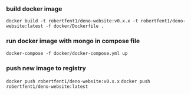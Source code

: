 ### build docker image
```docker build -t robertfent1/deno-website:v0.x.x -t robertfent1/deno-website:latest -f docker/Dockerfile .```

### run docker image with mongo in compose file
```docker-compose -f docker/docker-compose.yml up```

### push new image to registry
```docker push robertfent1/deno-website:v0.x.x```
```docker push robertfent1/deno-website:latest```